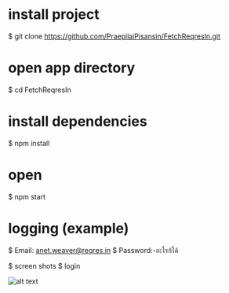 
# install project
$ git clone https://github.com/PraepilaiPisansin/FetchReqresIn.git

# open app directory
$ cd FetchReqresIn

# install dependencies
$ npm install

# open
$ npm start

# logging (example)
$ Email: anet.weaver@reqres.in
$ Password:-อะไรก้ได้

$ screen shots
$ login

![alt text](https://www.img.in.th/images/fc1beaf40ce00336217e26ec83faea64.jpg)
